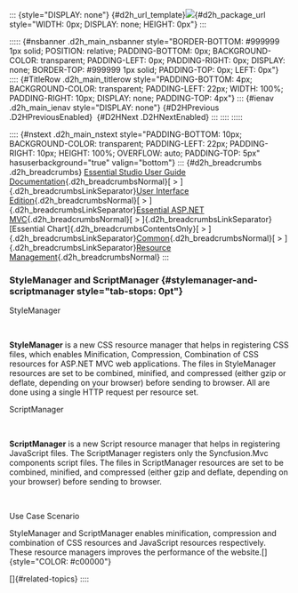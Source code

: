::: {style="DISPLAY: none"}
[](ms-xhelp:///?Id=d2h_url_template){#d2h_url_template}![](!package_url!){#d2h_package_url style="WIDTH: 0px; DISPLAY: none; HEIGHT: 0px"}
:::

::::: {#nsbanner .d2h_main_nsbanner style="BORDER-BOTTOM: #999999 1px solid; POSITION: relative; PADDING-BOTTOM: 0px; BACKGROUND-COLOR: transparent; PADDING-LEFT: 0px; PADDING-RIGHT: 0px; DISPLAY: none; BORDER-TOP: #999999 1px solid; PADDING-TOP: 0px; LEFT: 0px"}
:::: {#TitleRow .d2h_main_titlerow style="PADDING-BOTTOM: 4px; BACKGROUND-COLOR: transparent; PADDING-LEFT: 22px; WIDTH: 100%; PADDING-RIGHT: 10px; DISPLAY: none; PADDING-TOP: 4px"}
::: {#ienav .d2h_main_ienav style="DISPLAY: none"}
[](ms-xhelp:///?Id=12e17741-8a92-41a3-a9e0-3d654c300e69){#D2HPrevious .D2HPreviousEnabled}  [](ms-xhelp:///?Id=f69eeda2-41b8-4625-9481-befc74a29eb0){#D2HNext .D2HNextEnabled}
:::
::::
:::::

:::: {#nstext .d2h_main_nstext style="PADDING-BOTTOM: 10px; BACKGROUND-COLOR: transparent; PADDING-LEFT: 22px; PADDING-RIGHT: 10px; HEIGHT: 100%; OVERFLOW: auto; PADDING-TOP: 5px" hasuserbackground="true" valign="bottom"}
::: {#d2h_breadcrumbs .d2h_breadcrumbs}
[Essential Studio User Guide Documentation](ms-xhelp:///?Id=12457748-09e3-4d74-a240-8e049cedf030){.d2h_breadcrumbsNormal}[ \> ]{.d2h_breadcrumbsLinkSeparator}[User Interface Edition](ms-xhelp:///?Id=c29296b7-531c-413b-a0ec-488ca1f7f669){.d2h_breadcrumbsNormal}[ \> ]{.d2h_breadcrumbsLinkSeparator}[Essential ASP.NET MVC](ms-xhelp:///?Id=4b14e7d1-65c4-4f67-b1aa-2c37709905a5){.d2h_breadcrumbsNormal}[ \> ]{.d2h_breadcrumbsLinkSeparator}[Essential Chart]{.d2h_breadcrumbsContentsOnly}[ \> ]{.d2h_breadcrumbsLinkSeparator}[Common](ms-xhelp:///?Id=0985744c-e329-47a2-96c1-4ce11884d321){.d2h_breadcrumbsNormal}[ \> ]{.d2h_breadcrumbsLinkSeparator}[Resource Management](ms-xhelp:///?Id=12e17741-8a92-41a3-a9e0-3d654c300e69){.d2h_breadcrumbsNormal}
:::

### StyleManager and ScriptManager {#stylemanager-and-scriptmanager style="tab-stops: 0pt"}

StyleManager

 

**StyleManager** is a new CSS resource manager that helps in registering CSS files, which enables Minification, Compression, Combination of CSS resources for ASP.NET MVC web applications. The files in StyleManager resources are set to be combined, minified, and compressed (either gzip or deflate, depending on your browser) before sending to browser. All are done using a single HTTP request per resource set.

ScriptManager

 

**ScriptManager** is a new Script resource manager that helps in registering JavaScript files. The ScriptManager registers only the Syncfusion.Mvc components script files. The files in ScriptManager resources are set to be combined, minified, and compressed (either gzip and deflate, depending on your browser) before sending to browser.

 

Use Case Scenario

StyleManager and ScriptManager enables minification, compression and combination of CSS resources and JavaScript resources respectively. These resource managers improves the performance of the website.[]{style="COLOR: #c00000"}

[]{#related-topics}
::::
